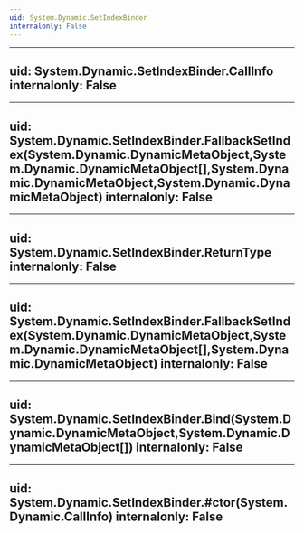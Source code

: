 ```yaml
---
uid: System.Dynamic.SetIndexBinder
internalonly: False
---
```


---
uid: System.Dynamic.SetIndexBinder.CallInfo
internalonly: False
---

---
uid: System.Dynamic.SetIndexBinder.FallbackSetIndex(System.Dynamic.DynamicMetaObject,System.Dynamic.DynamicMetaObject[],System.Dynamic.DynamicMetaObject,System.Dynamic.DynamicMetaObject)
internalonly: False
---

---
uid: System.Dynamic.SetIndexBinder.ReturnType
internalonly: False
---

---
uid: System.Dynamic.SetIndexBinder.FallbackSetIndex(System.Dynamic.DynamicMetaObject,System.Dynamic.DynamicMetaObject[],System.Dynamic.DynamicMetaObject)
internalonly: False
---

---
uid: System.Dynamic.SetIndexBinder.Bind(System.Dynamic.DynamicMetaObject,System.Dynamic.DynamicMetaObject[])
internalonly: False
---

---
uid: System.Dynamic.SetIndexBinder.#ctor(System.Dynamic.CallInfo)
internalonly: False
---
